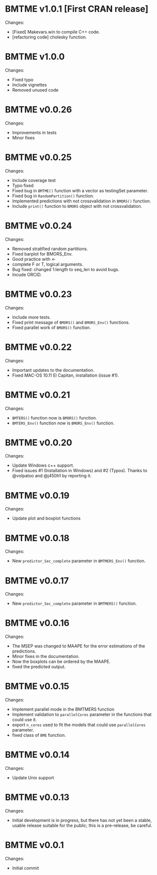 BMTME v1.0.1  [First CRAN release]
==============

Changes:
 
 * [Fixed] Makevars.win to compile C++ code.
 * [refactoring code] cholesky function.


BMTME v1.0.0
==============

Changes:
 * Fixed typo
 * Include vignettes
 * Removed unused code
 
BMTME v0.0.26
==============

Changes:
 * Improvements in tests
 * Minor fixes
 

BMTME v0.0.25
==============

Changes:
 
 * Include coverage test
 * Typo fixed
 * Fixed bug in `BMTME()` function with a vector as testingSet parameter.
 * Fixed bug in `RandomPartition()` function.
 * Implemented predictions with not crossvalidation in `BMORS()` function.
 * Include `print()` function to `BMORS` object with not crossvalidation.
 

BMTME v0.0.24
==============

Changes:

 * Removed stratified random partitions.
 * Fixed barplot for BMORS_Env.
 * Good practice with <-
 * complete F or T, logical arguments.
 * Bug fixed: changed 1:length to seq_len to avoid bugs.
 * Incude ORCID.

BMTME v0.0.23
==============

Changes:

 * Include more tests.
 * Fixed print message of `BMORS()` and `BMORS_Env()` functions.
 * Fixed parallel work of `BMORS()` function.
 
BMTME v0.0.22
==============

Changes:

 * Important updates to the documentation.
 * Fixed MAC-OS 10.11 El Capitan, installation (issue #1).
 
BMTME v0.0.21
==============

Changes:

 * `BMTERS()` function now is `BMORS()` function.
 * `BMTERS_Env()` function now is `BMORS_Env()` function.

BMTME v0.0.20
==============

Changes:

 * Update Windows c++ support.
 * Fixed issues #1 (Installation in Windows) and #2 (Typos). Thanks to @volpatoo and @j450h1 by reporting it.

BMTME v0.0.19
==============

Changes:
 
 * Update plot and boxplot functions
 
BMTME v0.0.18
==============

Changes:
 
 * New `predictor_Sec_complete` parameter in `BMTMERS_Env()` function.
 
BMTME v0.0.17
==============

Changes:

 * New `predictor_Sec_complete` parameter in `BMTMERS()` function.

BMTME v0.0.16
==============

Changes:

 * The MSEP was changed to MAAPE for the error estimations of the predictions.
 * Minor fixes in the documentation.
 * Now the boxplots can be ordered by the MAAPE.
 * fixed the predicted output.
 
BMTME v0.0.15
==============

Changes:
 
 * Implement parallel mode in the BMTMERS function
 * Implement validation to `parallelCores` parameter in the functions that could use it. 
 * export `n_cores` used to fit the models that could use `parallelCores` parameter.
 * fixed class of `BME` function.
 
BMTME v0.0.14
==============

Changes:

 * Update Unix support
 
BMTME v0.0.13
==============

Changes:

 * Initial development is in progress, but there has not yet been a stable, usable release suitable for the public; this is a pre-release, be careful.

BMTME v0.0.1
==============

Changes:

* Initial commit
